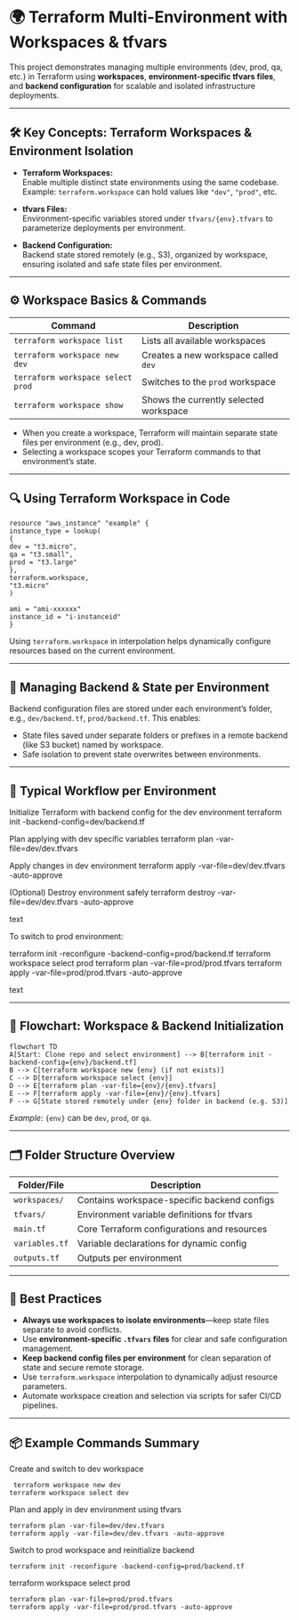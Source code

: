 # 🌍 Terraform Multi-Environment with Workspaces & tfvars

This project demonstrates managing multiple environments (dev, prod, qa, etc.) in Terraform using **workspaces**, **environment-specific tfvars files**, and **backend configuration** for scalable and isolated infrastructure deployments.

---

## 🛠️ Key Concepts: Terraform Workspaces & Environment Isolation

- **Terraform Workspaces:**  
  Enable multiple distinct state environments using the same codebase.  
  Example: `terraform.workspace` can hold values like `"dev"`, `"prod"`, etc.

- **tfvars Files:**  
  Environment-specific variables stored under `tfvars/{env}.tfvars` to parameterize deployments per environment.

- **Backend Configuration:**  
  Backend state stored remotely (e.g., S3), organized by workspace, ensuring isolated and safe state files per environment.  

---

## ⚙️ Workspace Basics & Commands

| Command                      | Description                          |
|-----------------------------|------------------------------------|
| `terraform workspace list`  | Lists all available workspaces      |
| `terraform workspace new dev`| Creates a new workspace called `dev` |
| `terraform workspace select prod` | Switches to the `prod` workspace    |
| `terraform workspace show`  | Shows the currently selected workspace |

- When you create a workspace, Terraform will maintain separate state files per environment (e.g., dev, prod).
- Selecting a workspace scopes your Terraform commands to that environment’s state.

---

## 🔍 Using Terraform Workspace in Code
```
resource "aws_instance" "example" {
instance_type = lookup(
{
dev = "t3.micro",
qa = "t3.small",
prod = "t3.large"
},
terraform.workspace,
"t3.micro"
)

ami = "ami-xxxxxx"
instance_id = "i-instanceid"
}
```

Using `terraform.workspace` in interpolation helps dynamically configure resources based on the current environment.

---

## 💾 Managing Backend & State per Environment

Backend configuration files are stored under each environment’s folder, e.g., `dev/backend.tf`, `prod/backend.tf`. This enables:

- State files saved under separate folders or prefixes in a remote backend (like S3 bucket) named by workspace.
- Safe isolation to prevent state overwrites between environments.

---

## 🚀 Typical Workflow per Environment

Initialize Terraform with backend config for the dev environment
terraform init -backend-config=dev/backend.tf

Plan applying with dev specific variables
terraform plan -var-file=dev/dev.tfvars

Apply changes in dev environment
terraform apply -var-file=dev/dev.tfvars -auto-approve

(Optional) Destroy environment safely
terraform destroy -var-file=dev/dev.tfvars -auto-approve

text

To switch to prod environment:

terraform init -reconfigure -backend-config=prod/backend.tf
terraform workspace select prod
terraform plan -var-file=prod/prod.tfvars
terraform apply -var-file=prod/prod.tfvars -auto-approve

text

---

## 🔄 Flowchart: Workspace & Backend Initialization
```mermaid
flowchart TD
A[Start: Clone repo and select environment] --> B[terraform init -backend-config={env}/backend.tf]
B --> C[terraform workspace new {env} (if not exists)]
C --> D[terraform workspace select {env}]
D --> E[terraform plan -var-file={env}/{env}.tfvars]
E --> F[terraform apply -var-file={env}/{env}.tfvars]
F --> G[State stored remotely under {env} folder in backend (e.g. S3)]
```


*Example*: `{env}` can be `dev`, `prod`, or `qa`.

---

## 🗂️ Folder Structure Overview

| Folder/File      | Description                                  |
|------------------|----------------------------------------------|
| `workspaces/`    | Contains workspace-specific backend configs  |
| `tfvars/`        | Environment variable definitions for tfvars  |
| `main.tf`        | Core Terraform configurations and resources  |
| `variables.tf`   | Variable declarations for dynamic config     |
| `outputs.tf`     | Outputs per environment                       |

---

## 🔑 Best Practices

- **Always use workspaces to isolate environments**—keep state files separate to avoid conflicts.
- Use **environment-specific `.tfvars` files** for clear and safe configuration management.
- **Keep backend config files per environment** for clean separation of state and secure remote storage.
- Use `terraform.workspace` interpolation to dynamically adjust resource parameters.
- Automate workspace creation and selection via scripts for safer CI/CD pipelines.

---

## 📦 Example Commands Summary

Create and switch to dev workspace
```
 terraform workspace new dev
terraform workspace select dev
```

Plan and apply in dev environment using tfvars
```
terraform plan -var-file=dev/dev.tfvars
terraform apply -var-file=dev/dev.tfvars -auto-approve
```
Switch to prod workspace and reinitialize backend
```
terraform init -reconfigure -backend-config=prod/backend.tf
```
terraform workspace select prod
```
terraform plan -var-file=prod/prod.tfvars
terraform apply -var-file=prod/prod.tfvars -auto-approve
```
